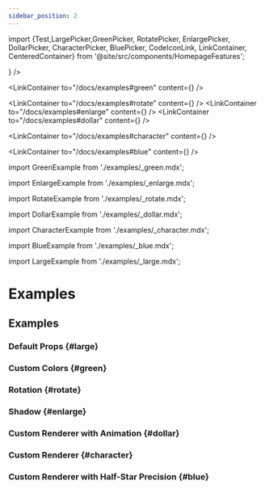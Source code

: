 ```yaml
---
sidebar_position: 2
---
```


import {Test,LargePicker,GreenPicker, RotatePicker, EnlargePicker, DollarPicker, CharacterPicker, BluePicker, CodeIconLink, LinkContainer, CenteredContainer} from '@site/src/components/HomepageFeatures';

<CenteredContainer>
<LinkContainer
to="/docs/examples#large"
content={<LargePicker />}
/>

<LinkContainer
to="/docs/examples#green"
content={<GreenPicker />}
/>

<LinkContainer
to="/docs/examples#rotate"
content={<RotatePicker />}
/>
<LinkContainer
to="/docs/examples#enlarge"
content={<EnlargePicker />}
/>
<LinkContainer
to="/docs/examples#dollar"
content={<DollarPicker />}
/>

<LinkContainer
to="/docs/examples#character"
content={<CharacterPicker />}
/>

<LinkContainer
to="/docs/examples#blue"
content={<BluePicker />}
/>

</CenteredContainer>

import GreenExample from './examples/\_green.mdx';

import EnlargeExample from './examples/\_enlarge.mdx';

import RotateExample from './examples/\_rotate.mdx';

import DollarExample from './examples/\_dollar.mdx';

import CharacterExample from './examples/\_character.mdx';

import BlueExample from './examples/\_blue.mdx';

import LargeExample from './examples/\_large.mdx';

# Examples

## Examples

### Default Props {#large}

<LargeExample />

### Custom Colors {#green}

<GreenExample />

### Rotation {#rotate}

<RotateExample />

### Shadow {#enlarge}

<EnlargeExample />

### Custom Renderer with Animation {#dollar}

<DollarExample />

### Custom Renderer {#character}

<CharacterExample />

### Custom Renderer with Half-Star Precision {#blue}

<BlueExample />

